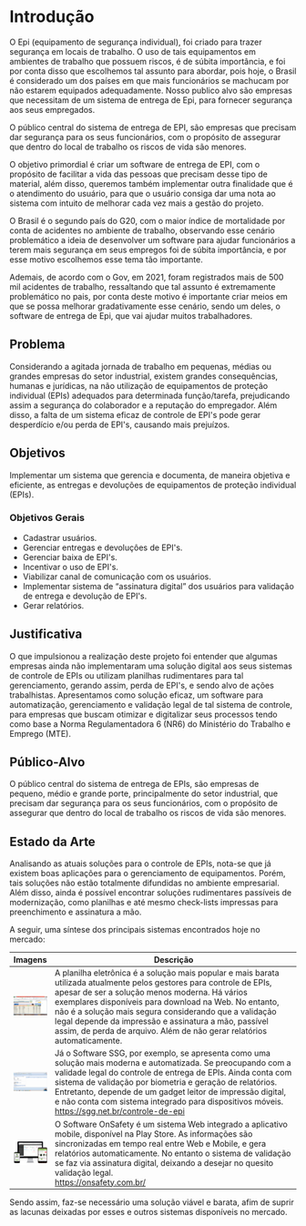 # Introdução

O Epi (equipamento de segurança individual), foi criado para trazer segurança em locais de trabalho. O uso de tais equipamentos em ambientes de trabalho que possuem riscos, é de súbita importância, e foi por conta disso que escolhemos tal assunto para abordar, pois hoje, o Brasil é considerado um dos países em que mais funcionários se machucam por não estarem equipados adequadamente. Nosso publico alvo são empresas que necessitam de um sistema de entrega de Epi, para fornecer segurança aos seus empregados.

O público central do sistema de entrega de EPI, são empresas que precisam dar segurança para os seus funcionários, com o propósito de assegurar que dentro do local de trabalho os riscos de vida são menores. 

O objetivo primordial é criar um software de entrega de EPI, com o propósito de facilitar a vida das pessoas que precisam desse tipo de material, além disso, queremos também implementar outra finalidade que é o atendimento do usuário, para que o usuário consiga dar uma nota ao sistema com intuito de melhorar cada vez mais a gestão do projeto.

O Brasil é o segundo país do G20, com o maior índice de mortalidade por conta de acidentes no ambiente de trabalho, observando esse cenário problemático a ideia de desenvolver um software para ajudar funcionários a terem mais segurança em seus empregos foi de súbita importância, e por esse motivo escolhemos esse tema tão importante.
 
Ademais, de acordo com o Gov,  em 2021, foram registrados mais de 500 mil acidentes de trabalho, ressaltando que tal assunto é extremamente problemático no pais, por conta deste motivo é importante criar meios em que se possa melhorar gradativamente esse cenário, sendo um deles, o software de entrega de Epi, que vai ajudar muitos trabalhadores.

## Problema
Considerando a agitada jornada de trabalho em pequenas, médias ou grandes empresas do setor industrial, existem grandes consequências, humanas e jurídicas, na não utilização de equipamentos de proteção individual (EPIs) adequados para determinada função/tarefa, prejudicando assim a segurança do colaborador e a reputação do empregador. Além disso, a falta de um sistema eficaz de controle de EPI's pode gerar desperdício e/ou perda de EPI's, causando mais prejuízos.

## Objetivos

Implementar um sistema que gerencia e documenta, de maneira objetiva e eficiente, as entregas e devoluções de equipamentos de proteção individual (EPIs).

### Objetivos Gerais

<ul>
 <li>Cadastrar usuários.</li>
 <li>Gerenciar entregas e devoluçôes de EPI's.</li>
 <li>Gerenciar baixa de EPI's.</li>
 <li>Incentivar o uso de EPI's.</li>
 <li>Viabilizar canal de comunicação com os usuários.</li>
 <li>Implementar sistema de “assinatura digital” dos usuários para validação de entrega e devolução de EPI's.</li>
 <li>Gerar relatórios.</li>
 </ul>

## Justificativa

O que impulsionou a realização deste projeto foi entender que algumas empresas ainda não implementaram uma solução digital aos seus sistemas de controle de EPIs ou utilizam planilhas rudimentares para tal gerenciamento, gerando assim, perda de EPI's, e sendo alvo de ações trabalhistas. Apresentamos como solução eficaz, um software para automatização, gerenciamento e validação legal de tal sistema de controle, para empresas que buscam otimizar e digitalizar seus processos tendo como base a Norma Regulamentadora 6 (NR6) do Ministério do Trabalho e Emprego (MTE).

## Público-Alvo

O público central do sistema de entrega de EPIs, são empresas de pequeno, médio e grande porte, principalmente do setor industrial, que precisam dar segurança para os seus funcionários, com o propósito de assegurar que dentro do local de trabalho os riscos de vida são menores. 

## Estado da Arte

Analisando as atuais soluções para o controle de EPIs, nota-se que já existem boas aplicações para o gerenciamento de equipamentos. Porém, tais soluções não estão totalmente difundidas no ambiente empresarial. Além disso,  ainda é possível encontrar soluções rudimentares passíveis de modernização, como planilhas e até mesmo check-lists impressas para preenchimento e assinatura a mão.

A seguir, uma síntese dos principais sistemas encontrados hoje no mercado:

<table>
 <thead>
  <tr>
   <th>Imagens</th>
   <th>Descrição</th>
  </tr>
 </thead>

 <tbody>
  <tr>
   <td><img src="../docs/img/planilha.png" width=500px></td>
   <td width=500px>A planilha eletrônica é a solução mais popular e mais barata utilizada atualmente pelos gestores para controle de EPIs, apesar de ser a solução menos moderna.
    Há vários exemplares disponíveis para download na Web. No entanto, não é a solução mais segura considerando que a validação legal depende da impressão e assinatura a mão, passível assim, de perda de arquivo. Além de não gerar relatórios automaticamente.</td>
  </tr>

  <tr>
   <td><img src="../docs/img/ssg.png" width=500px></td>
   <td width=500px>Já o Software SSG, por exemplo, se apresenta como uma solução mais moderna e automatizada. Se preocupando com a validade legal do controle de entrega de EPIs. Ainda conta com sistema de validação por biometria e geração de relatórios. Entretanto, depende de um gadget leitor de impressão digital, e não conta com sistema integrado para dispositivos móveis. <br> <a href="https://sgg.net.br/controle-de-epi">https://sgg.net.br/controle-de-epi</a></td>
  </tr>

  <tr>
   <td><img src="../docs/img/banner-onsafety.png" width=500px></td>
   <td width=500px>O Software OnSafety é um sistema Web integrado a aplicativo mobile, disponível na Play Store. As informações são sincronizadas em tempo real entre Web e Mobile, e gera relatórios automaticamente. No entanto o sistema de validação se faz via assinatura digital, deixando a desejar no quesito validação legal.<br> <a href="https://onsafety.com.br/">https://onsafety.com.br/</a></td>
  </tr>
 </tbody>
 
</table>

Sendo assim, faz-se necessário uma solução viável e barata, afim de suprir as lacunas deixadas por esses e outros sistemas disponíveis no mercado.
